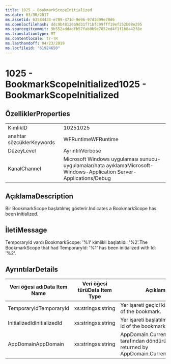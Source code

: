 ```yaml
---
title: 1025 - BookmarkScopeInitialized
ms.date: 03/30/2017
ms.assetid: 63584434-e709-471d-9e96-97d3d99e70d6
ms.openlocfilehash: ddc9b48120b9d31f71bfc99fff19ef252b08e295
ms.sourcegitcommit: 9b552addadfb57fab0b9e7852ed4f1f1b8a42f8e
ms.translationtype: MT
ms.contentlocale: tr-TR
ms.lasthandoff: 04/23/2019
ms.locfileid: "61924650"
---
```

# <a name="1025---bookmarkscopeinitialized"></a><span data-ttu-id="506f3-102">1025 - BookmarkScopeInitialized</span><span class="sxs-lookup"><span data-stu-id="506f3-102">1025 - BookmarkScopeInitialized</span></span>
## <a name="properties"></a><span data-ttu-id="506f3-103">Özellikler</span><span class="sxs-lookup"><span data-stu-id="506f3-103">Properties</span></span>  
  
|||  
|-|-|  
|<span data-ttu-id="506f3-104">Kimlik</span><span class="sxs-lookup"><span data-stu-id="506f3-104">ID</span></span>|<span data-ttu-id="506f3-105">1025</span><span class="sxs-lookup"><span data-stu-id="506f3-105">1025</span></span>|  
|<span data-ttu-id="506f3-106">anahtar sözcükler</span><span class="sxs-lookup"><span data-stu-id="506f3-106">Keywords</span></span>|<span data-ttu-id="506f3-107">WFRuntime</span><span class="sxs-lookup"><span data-stu-id="506f3-107">WFRuntime</span></span>|  
|<span data-ttu-id="506f3-108">Düzey</span><span class="sxs-lookup"><span data-stu-id="506f3-108">Level</span></span>|<span data-ttu-id="506f3-109">Ayrıntılı</span><span class="sxs-lookup"><span data-stu-id="506f3-109">Verbose</span></span>|  
|<span data-ttu-id="506f3-110">Kanal</span><span class="sxs-lookup"><span data-stu-id="506f3-110">Channel</span></span>|<span data-ttu-id="506f3-111">Microsoft Windows uygulaması sunucu-uygulamalar/hata ayıklama</span><span class="sxs-lookup"><span data-stu-id="506f3-111">Microsoft-Windows-Application Server-Applications/Debug</span></span>|  
  
## <a name="description"></a><span data-ttu-id="506f3-112">Açıklama</span><span class="sxs-lookup"><span data-stu-id="506f3-112">Description</span></span>  
 <span data-ttu-id="506f3-113">Bir BookmarkScope başlatılmış gösterir.</span><span class="sxs-lookup"><span data-stu-id="506f3-113">Indicates a BookmarkScope has been initialized.</span></span>  
  
## <a name="message"></a><span data-ttu-id="506f3-114">İleti</span><span class="sxs-lookup"><span data-stu-id="506f3-114">Message</span></span>  
 <span data-ttu-id="506f3-115">TemporaryId vardı BookmarkScope: '%1' kimlikli başlatıldı: '%2'.</span><span class="sxs-lookup"><span data-stu-id="506f3-115">The BookmarkScope that had TemporaryId: '%1' has been initialized with Id: '%2'.</span></span>  
  
## <a name="details"></a><span data-ttu-id="506f3-116">Ayrıntılar</span><span class="sxs-lookup"><span data-stu-id="506f3-116">Details</span></span>  
  
|<span data-ttu-id="506f3-117">Veri öğesi adı</span><span class="sxs-lookup"><span data-stu-id="506f3-117">Data Item Name</span></span>|<span data-ttu-id="506f3-118">Veri öğesi türü</span><span class="sxs-lookup"><span data-stu-id="506f3-118">Data Item Type</span></span>|<span data-ttu-id="506f3-119">Açıklama</span><span class="sxs-lookup"><span data-stu-id="506f3-119">Description</span></span>|  
|--------------------|--------------------|-----------------|  
|<span data-ttu-id="506f3-120">TemporaryId</span><span class="sxs-lookup"><span data-stu-id="506f3-120">TemporaryId</span></span>|<span data-ttu-id="506f3-121">xs:string</span><span class="sxs-lookup"><span data-stu-id="506f3-121">xs:string</span></span>|<span data-ttu-id="506f3-122">Yer işareti geçici kimliği.</span><span class="sxs-lookup"><span data-stu-id="506f3-122">The temporary id of the bookmark.</span></span>|  
|<span data-ttu-id="506f3-123">InitializedId</span><span class="sxs-lookup"><span data-stu-id="506f3-123">InitializedId</span></span>|<span data-ttu-id="506f3-124">xs:string</span><span class="sxs-lookup"><span data-stu-id="506f3-124">xs:string</span></span>|<span data-ttu-id="506f3-125">Yer işareti başlatılmış kimliği.</span><span class="sxs-lookup"><span data-stu-id="506f3-125">The initialized id of the bookmark.</span></span>|  
|<span data-ttu-id="506f3-126">AppDomain</span><span class="sxs-lookup"><span data-stu-id="506f3-126">AppDomain</span></span>|<span data-ttu-id="506f3-127">xs:string</span><span class="sxs-lookup"><span data-stu-id="506f3-127">xs:string</span></span>|<span data-ttu-id="506f3-128">AppDomain.CurrentDomain.FriendlyName tarafından döndürülen dize.</span><span class="sxs-lookup"><span data-stu-id="506f3-128">The string returned by AppDomain.CurrentDomain.FriendlyName.</span></span>|
